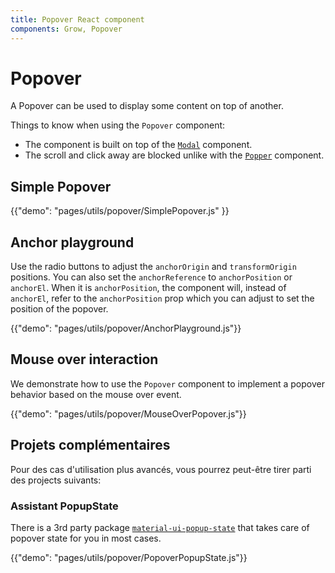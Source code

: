 ```yaml
---
title: Popover React component
components: Grow, Popover
---
```

# Popover

<p class="description">A Popover can be used to display some content on top of another.</p>

Things to know when using the `Popover` component:

- The component is built on top of the [`Modal`](/utils/modal/) component.
- The scroll and click away are blocked unlike with the [`Popper`](/utils/popper/) component.

## Simple Popover

{{"demo": "pages/utils/popover/SimplePopover.js" }}

## Anchor playground

Use the radio buttons to adjust the `anchorOrigin` and `transformOrigin` positions. You can also set the `anchorReference` to `anchorPosition` or `anchorEl`. When it is `anchorPosition`, the component will, instead of `anchorEl`, refer to the `anchorPosition` prop which you can adjust to set the position of the popover.

{{"demo": "pages/utils/popover/AnchorPlayground.js"}}

## Mouse over interaction

We demonstrate how to use the `Popover` component to implement a popover behavior based on the mouse over event.

{{"demo": "pages/utils/popover/MouseOverPopover.js"}}

## Projets complémentaires

Pour des cas d'utilisation plus avancés, vous pourrez peut-être tirer parti des projects suivants:

### Assistant PopupState

There is a 3rd party package [`material-ui-popup-state`](https://github.com/jcoreio/material-ui-popup-state) that takes care of popover state for you in most cases.

{{"demo": "pages/utils/popover/PopoverPopupState.js"}}